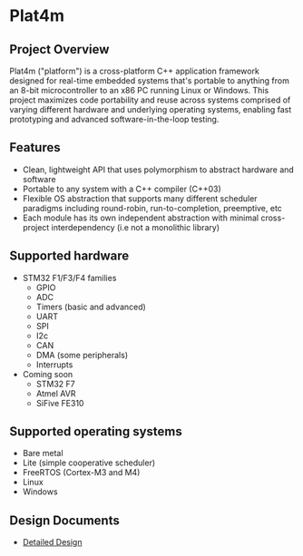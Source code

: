 # Plat4m

## Project Overview

Plat4m ("platform") is a cross-platform C++ application framework designed for real-time embedded systems that's portable to anything from an 8-bit microcontroller to an x86 PC running Linux or Windows. This project maximizes code portability and reuse across systems comprised of varying different hardware and underlying operating systems, enabling fast prototyping and advanced software-in-the-loop testing.

## Features

- Clean, lightweight API that uses polymorphism to abstract hardware and software
- Portable to any system with a C++ compiler (C++03)
- Flexible OS abstraction that supports many different scheduler paradigms including round-robin, run-to-completion, preemptive, etc
- Each module has its own independent abstraction with minimal cross-project interdependency (i.e not a monolithic library)

## Supported hardware

- STM32 F1/F3/F4 families
  - GPIO
  - ADC
  - Timers (basic and advanced)
  - UART
  - SPI
  - I2c
  - CAN
  - DMA (some peripherals)
  - Interrupts
- Coming soon
  - STM32 F7
  - Atmel AVR
  - SiFive FE310

## Supported operating systems

- Bare metal
- Lite (simple cooperative scheduler)
- FreeRTOS (Cortex-M3 and M4)
- Linux
- Windows

## Design Documents

- [Detailed Design](Documentation/Detailed_Design.md)